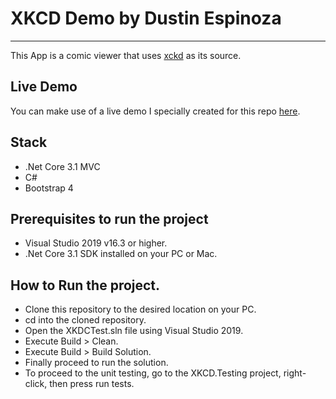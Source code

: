 # XKCD Demo by Dustin Espinoza
----
This App is a comic viewer that uses [xckd](https://xkcd.com/) as its source.

## Live Demo
You can make use of a live demo I specially created for this repo [here](http://xkcd-demo-dustin.azurewebsites.net/).
## Stack
- .Net Core 3.1 MVC
- C#
- Bootstrap 4
## Prerequisites to run the project
- Visual Studio 2019 v16.3 or higher.
- .Net Core 3.1 SDK installed on your PC or Mac.

## How to Run the project.
- Clone this repository to the desired location on your PC.
- cd into the cloned repository.
- Open the XKDCTest.sln file using Visual Studio 2019.
- Execute Build > Clean.
- Execute Build > Build Solution.
- Finally proceed to run the solution.
- To proceed to the unit testing, go to the XKCD.Testing project, right-click, then press run tests.

